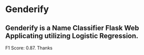 # Genderify

## Genderify is a Name Classifier Flask Web Applicating utilizing Logistic Regression.
F1 Score: 0.87.
Thanks
